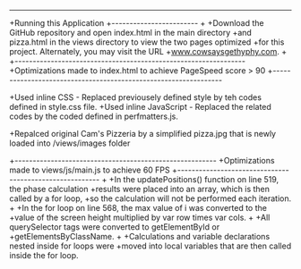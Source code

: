 -----------------------
 +Running this Application
 +------------------------
 +
 +Download the GitHub repository and open index.html in the main directory
 +and pizza.html in the views directory to view the two pages optimized
 +for this project.  Alternately, you may visit the URL 
 +www.cowsaysgethyphy.com.
 +
 +----------------------------------------------------------------
 +Optimizations made to index.html to achieve PageSpeed score > 90
 +----------------------------------------------------------------

 +Used inline CSS - Replaced previousely defined style by teh codes defined in style.css file.
 +Used inline JavaScript - Replaced the related codes by the coded defined in perfmatters.js.

 +Repalced original Cam's Pizzeria by a simplified pizza.jpg that is newly loaded into /views/images folder
 
 +--------------------------------------------------------
 +Optimizations made to views/js/main.js to achieve 60 FPS
 +--------------------------------------------------------
 +
 +In the updatePositions() function on line 519, the phase calculation 
 +results were placed into an array, which is then called by a for loop, 
 +so the calculation will not be performed each iteration.
 +
 +In the for loop on line 568, the max value of i was converted to the
 +value of the screen height multiplied by var row times var cols.
 +
 +All querySelector tags were converted to getElementById or 
 +getElementsByClassName.
 +
 +Calculations and variable declarations nested inside for loops were 
 +moved into local variables that are then called inside the for loop.
